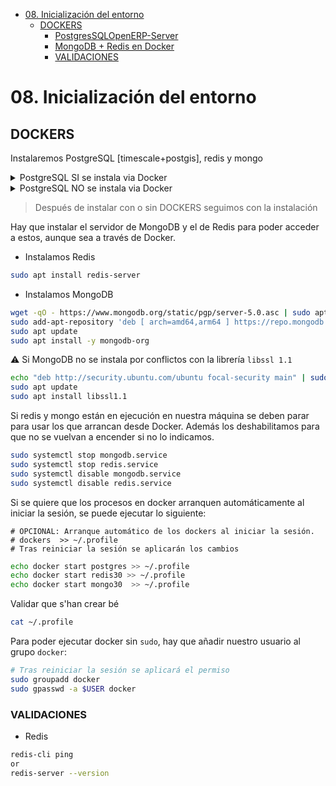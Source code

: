 <!-- TOC INICIO -->
- [08. Inicialización del entorno](#08-inicialización-del-entorno)
  - [DOCKERS](#dockers)
    - [PostgresSQLOpenERP-Server](#postgressqlopenerp-server)
    - [MongoDB + Redis en Docker](#mongodb--redis-en-docker)
    - [VALIDACIONES](#validaciones)
<!-- TOC FIN -->

# 08. Inicialización del entorno

## DOCKERS 

Instalaremos PostgreSQL [timescale+postgis],  redis y mongo 

<details>
<summary>PostgreSQL SI se instala via Docker</summary>

> [Guia RFC para Dockers](https://rfc.gisce.net/t/guia-unificada-para-montar-entorno-dockerizado-postgres-redis-y-mongo-con-supervisor/1265)


> [Guia MD](../docker.md)

</details>

<details>
<summary>PostgreSQL NO se instala via Docker</summary>

### PostgresSQLOpenERP-Server

Debemos configurar postgres para utilizar los recursos que corresponden a nuestro ordenador. Podemos utilizar la página siguiente para personalizar las configuraciones: http://pgtune.leopard.in.ua/

Hacen falta los siguientes parámetros:

* Versión de PostgreSQL. La podemos obtener ejecutando el siguiente comando: `psql -V`
* Sistema Operativo: Linux
* Tipo de BdD: Mixed
* RAM máxima que dejamos a Postgres (75% de la disponible). Con el siguiente comando podremos saber de cuanta memória principaln disponemos: `htop`
* Número de Conexiones. Si trabajamos en local ponemos 100

Llenamos los campos exigidos y copiaremos los datos generados por la página web al archivo de configuración. Para editarlo haremos: 

```bash
sudo vim /etc/postgresql/<version>/<cluster>/postgresql.conf
```

Aprovecharemos también para instalar la extensión **`TimeScaleDB`** de Postgres, siguiendo la guía: https://rfc.gisce.cloud/t/instal-lacio-de-lextensio-timescaledb-per-postgresql

Para efectuar los cambios reiniciaremos el proceso:

```bash
sudo systemctl restart postgresql
```

Por último debemos añadir nuestro usuario para utilizar las BdD locales (o configurar un usuario para ello).

```bash
sudo su - postgres
# Preguntará el password para el nuevo usuario
createuser <usuario> -s -P
```

### MongoDB + Redis en Docker

Si se quiere tener en el sistema directamente

```bash
sudo apt install mongodb-server redis-server
``` 

Instalamos MongoDB con:

```bash
# Instalamos requerimientos del sistema
sudo apt install \
    apt-transport-https \
    ca-certificates \
    curl \
    software-properties-common
# Añadimos la clave del repositorio de Docker
curl -fsSL https://download.docker.com/linux/ubuntu/gpg | sudo apt-key add -
# Añadimos el repositorio de docker
sudo add-apt-repository \
   "deb [arch=amd64] https://download.docker.com/linux/ubuntu \
   $(lsb_release -cs) \
   stable"
sudo apt update
sudo apt install docker-ce
```

</details>

> Después de instalar con o sin DOCKERS seguimos con la instalación

Hay que instalar el servidor de MongoDB y el de Redis para poder acceder a estos, aunque sea a través de Docker.

* Instalamos Redis
```bash
sudo apt install redis-server
```

* Instalamos MongoDB
```bash
wget -qO - https://www.mongodb.org/static/pgp/server-5.0.asc | sudo apt-key add -
sudo add-apt-repository 'deb [ arch=amd64,arm64 ] https://repo.mongodb.org/apt/ubuntu focal/mongodb-org/5.0 multiverse'
sudo apt update
sudo apt install -y mongodb-org
```

:warning: Si MongoDB no se instala por conflictos con la librería `libssl 1.1`
```bash
echo "deb http://security.ubuntu.com/ubuntu focal-security main" | sudo tee /etc/apt/sources.list.d/focal-security.list
sudo apt update
sudo apt install libssl1.1
```

Si redis y mongo están en ejecución en nuestra máquina se deben parar para usar los que arrancan desde Docker. Además los deshabilitamos para que no se vuelvan a encender si no lo indicamos.
```bash
sudo systemctl stop mongodb.service
sudo systemctl stop redis.service
sudo systemctl disable mongodb.service
sudo systemctl disable redis.service
```

Si se quiere que los procesos en docker arranquen automáticamente al iniciar
la sesión, se puede ejecutar lo siguiente:
```
# OPCIONAL: Arranque automático de los dockers al iniciar la sesión.
# dockers  >> ~/.profile
# Tras reiniciar la sesión se aplicarán los cambios
```
```bash
echo docker start postgres >> ~/.profile
echo docker start redis30 >> ~/.profile
echo docker start mongo30  >> ~/.profile
```

Validar que s'han crear bé
```bash
cat ~/.profile
```

Para poder ejecutar docker sin `sudo`, hay que añadir nuestro usuario al grupo `docker`:
```bash
# Tras reiniciar la sesión se aplicará el permiso
sudo groupadd docker
sudo gpasswd -a $USER docker 
```

### VALIDACIONES

* Redis
```bash
redis-cli ping
or
redis-server --version
```
